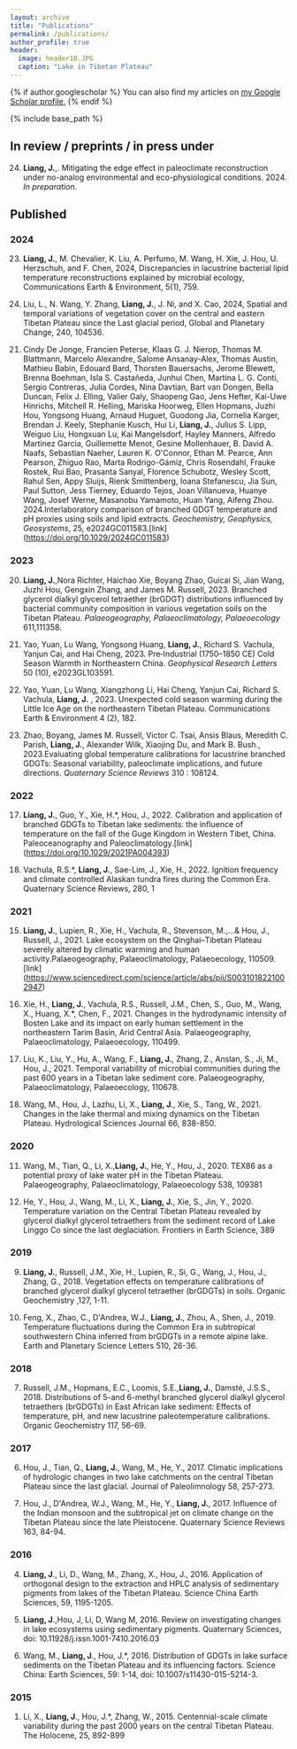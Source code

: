 ```yaml
---
layout: archive
title: "Publications"
permalink: /publications/
author_profile: true
header:
  image: header10.JPG
  caption: "Lake in Tibetan Plateau"
---
```


{% if author.googlescholar %}
  You can also find my articles on <u><a href="{{author.googlescholar}}">my Google Scholar profile</a>.</u>
{% endif %}

{% include base_path %}

## In review / preprints / in press under

24. **Liang, J.**,.  Mitigating the edge effect in paleoclimate reconstruction under no-analog environmental and eco-physiological conditions. 2024. *In preparation*.

## Published

### 2024

23. **Liang, J.**, M. Chevalier, K. Liu, A. Perfumo, M. Wang, H. Xie, J. Hou, U. Herzschuh, and F. Chen, 2024, Discrepancies in lacustrine bacterial lipid temperature reconstructions explained by microbial ecology, Communications Earth & Environment, 5(1), 759.

22. Liu, L., N. Wang, Y. Zhang, **Liang, J.**, J. Ni, and X. Cao, 2024, Spatial and temporal variations of vegetation cover on the central and eastern Tibetan Plateau since the Last glacial period, Global and Planetary Change, 240, 104536.

21) Cindy De Jonge,  Francien Peterse,  Klaas G. J. Nierop,  Thomas M. Blattmann,  Marcelo Alexandre,  Salome Ansanay-Alex,  Thomas Austin,  Mathieu Babin,  Edouard Bard,  Thorsten Bauersachs,  Jerome Blewett,  Brenna Boehman,  Isla S. Castañeda,  Junhui Chen,  Martina L. G. Conti,  Sergio Contreras,  Julia Cordes,  Nina Davtian,  Bart van Dongen,  Bella Duncan,  Felix J. Elling,  Valier Galy,  Shaopeng Gao,  Jens Hefter,  Kai-Uwe Hinrichs,  Mitchell R. Helling,  Mariska Hoorweg,  Ellen Hopmans,  Juzhi Hou,  Yongsong Huang,  Arnaud Huguet,  Guodong Jia,  Cornelia Karger,  Brendan J. Keely,  Stephanie Kusch,  Hui Li,  **Liang, J.**,  Julius S. Lipp,  Weiguo Liu,  Hongxuan Lu,  Kai Mangelsdorf,  Hayley Manners,  Alfredo Martinez Garcia,  Guillemette Menot,  Gesine Mollenhauer,  B. David A. Naafs,  Sebastian Naeher,  Lauren K. O'Connor,  Ethan M. Pearce,  Ann Pearson,  Zhiguo Rao,  Marta Rodrigo-Gámiz,  Chris Rosendahl,  Frauke Rostek,  Rui Bao,  Prasanta Sanyal,  Florence Schubotz,  Wesley Scott,  Rahul Sen,  Appy Sluijs,  Rienk Smittenberg,  Ioana Stefanescu,  Jia Sun,  Paul Sutton,  Jess Tierney,  Eduardo Tejos,  Joan Villanueva,  Huanye Wang,  Josef Werne,  Masanobu Yamamoto,  Huan Yang,  Aifeng Zhou. 2024.Interlaboratory comparison of branched GDGT temperature and pH proxies using soils and lipid extracts. *Geochemistry, Geophysics, Geosystems*, 25, e2024GC011583.[link] (https://doi.org/10.1029/2024GC011583)

### 2023

20) **Liang, J.**,Nora Richter, Haichao Xie, Boyang Zhao, Guicai Si, Jian Wang, Juzhi Hou, Gengxin Zhang, and James M. Russell, 2023. Branched glycerol dialkyl glycerol tetraether (brGDGT) distributions influenced by bacterial community composition in various vegetation soils on the Tibetan Plateau. *Palaeogeography, Palaeoclimatology, Palaeoecology* 611,111358.

20) Yao, Yuan, Lu Wang, Yongsong Huang, **Liang, J.**, Richard S. Vachula, Yanjun Cai, and Hai Cheng, 2023. Pre‐Industrial (1750–1850 CE) Cold Season Warmth in Northeastern China. *Geophysical Research Letters* 50 (10), e2023GL103591.

19) Yao, Yuan, Lu Wang, Xiangzhong Li, Hai Cheng, Yanjun Cai, Richard S. Vachula, **Liang, J.** , 2023. Unexpected cold season warming during the Little Ice Age on the northeastern Tibetan Plateau. Communications Earth & Environment 4 (2), 182.

18) Zhao, Boyang, James M. Russell, Victor C. Tsai, Ansis Blaus, Meredith C. Parish,  **Liang, J.**, Alexander Wilk, Xiaojing Du, and Mark B. Bush., 2023.Evaluating global temperature calibrations for lacustrine branched GDGTs: Seasonal variability, paleoclimate implications, and future directions. *Quaternary Science Reviews* 310 : 108124.

### 2022

17) **Liang, J.**, Guo, Y., Xie, H.*, Hou, J., 2022. Calibration and application of branched GDGTs to Tibetan lake sediments: the influence of temperature on the fall of the Guge Kingdom in Western Tibet, China. Paleoceanography and Paleoclimatology.[link] (https://doi.org/10.1029/2021PA004393)

16) Vachula, R.S.*, **Liang, J.**, Sae-Lim, J., Xie, H., 2022. Ignition frequency and climate controlled Alaskan tundra fires during the Common Era. Quaternary Science Reviews, 280, 1

### 2021

15) **Liang, J.**, Lupien, R., Xie, H., Vachula, R., Stevenson, M.,…& Hou, J., Russell, J., 2021. Lake ecosystem on the Qinghai–Tibetan Plateau severely altered by climatic warming and human activity.Palaeogeography, Palaeoclimatology, Palaeoecology, 110509.[link] (https://www.sciencedirect.com/science/article/abs/pii/S0031018221002947)

14) Xie, H., **Liang, J.**, Vachula, R.S., Russell, J.M., Chen, S., Guo, M., Wang, X., Huang, X.*, Chen, F., 2021. Changes in the hydrodynamic intensity of Bosten Lake and its impact on early human settlement in the northeastern Tarim Basin, Arid Central Asia. Palaeogeography, Palaeoclimatology, Palaeoecology, 110499.

13) Liu, K., Liu, Y., Hu, A., Wang, F., **Liang, J.**, Zhang, Z., Anslan, S., Ji, M., Hou, J., 2021. Temporal variability of microbial communities during the past 600 years in a Tibetan lake sediment core. Palaeogeography, Palaeoclimatology, Palaeoecology, 110678.

12) Wang, M., Hou, J., Lazhu, Li, X., **Liang, J.**, Xie, S., Tang, W., 2021. Changes in the lake thermal and mixing dynamics on the Tibetan Plateau. Hydrological Sciences Journal 66, 838-850.


### 2020

11) Wang, M., Tian, Q., Li, X.,**Liang, J.**, He, Y., Hou, J., 2020. TEX86 as a potential proxy of lake water pH in the Tibetan Plateau. Palaeogeography, Palaeoclimatology, Palaeoecology 538, 109381

10) He, Y., Hou, J., Wang, M., Li, X., **Liang, J.**, Xie, S., Jin, Y., 2020. Temperature variation on the Central Tibetan Plateau revealed by glycerol dialkyl glycerol tetraethers from the sediment record of Lake Linggo Co since the last deglaciation. Frontiers in Earth Science, 389

### 2019

9) **Liang, J.**, Russell, J.M., Xie, H., Lupien, R., Si, G., Wang, J., Hou, J., Zhang, G., 2018. Vegetation effects on temperature calibrations of branched glycerol dialkyl glycerol tetraether (brGDGTs) in soils. Organic Geochemistry ,127, 1-11.

8) Feng, X., Zhao, C., D'Andrea, W.J., **Liang, J.**, Zhou, A., Shen, J., 2019. Temperature fluctuations during the Common Era in subtropical southwestern China inferred from brGDGTs in a remote alpine lake. Earth and Planetary Science Letters 510, 26-36.

### 2018

7) Russell, J.M., Hopmans, E.C., Loomis, S.E.,**Liang, J.**, Damsté, J.S.S., 2018. Distributions of 5-and 6-methyl branched glycerol dialkyl glycerol tetraethers (brGDGTs) in East African lake sediment: Effects of temperature, pH, and new lacustrine paleotemperature calibrations. Organic Geochemistry 117, 56-69.

### 2017

6) Hou, J., Tian, Q., **Liang, J.**, Wang, M., He, Y., 2017. Climatic implications of hydrologic changes in two lake catchments on the central Tibetan Plateau since the last glacial. Journal of Paleolimnology 58, 257-273.

5) Hou, J., D'Andrea, W.J., Wang, M., He, Y., **Liang, J.**, 2017. Influence of the Indian monsoon and the subtropical jet on climate change on the Tibetan Plateau since the late Pleistocene. Quaternary Science Reviews 163, 84-94. 

### 2016

4) **Liang, J**., Li, D., Wang, M., Zhang, X., Hou, J., 2016. Application of orthogonal design to the extraction and HPLC analysis of sedimentary pigments from lakes of the Tibetan Plateau. Science China Earth Sciences, 59, 1195-1205.

3) **Liang, J**.,Hou, J, Li, D, Wang M, 2016. Review on investigating changes in lake ecosystems using sedimentary pigments. Quaternary Sciences, doi: 10.11928/j.issn.1001-7410.2016.03

2) Wang, M., **Liang, J**., Hou, J.*, 2016. Distribution of GDGTs in lake surface sediments on the Tibetan Plateau and its influencing factors. Science China: Earth Sciences, 59: 1-14, doi: 10.1007/s11430-015-5214-3.

### 2015

1) Li, X., **Liang, J**., Hou, J.*, Zhang, W., 2015. Centennial-scale climate variability during the past 
2000 years on the central Tibetan Plateau. The Holocene, 25, 892-899